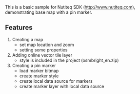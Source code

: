 
This is a basic sample for Nutiteq SDK (http://www.nutiteq.com), demonstrating base map with a pin marker.

## Features
1. Creating a map
   - set map location and zoom
   - setting some properties
2. Adding online vector tile layer
   - style is included in the project (osmbright_en.zip)
3. Creating a pin marker
   - load marker bitmap
   - create marker style
   - create local data source for markers
   - create marker layer with local data source

